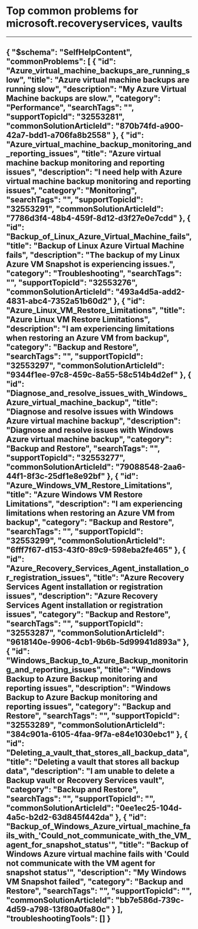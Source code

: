 <properties
	pageTitle="Top common problems for microsoft.recoveryservices, vaults"
	description="Top common problems for microsoft.recoveryservices, vaults"        
	service="microsoft.recoveryservices"
	resource="vaults"
	resourceTags=""
	authors="saurabhsensharma,trinadhk,anuragm,srinathv"
	ms.author="trinadhk,anuragm,srinathv"
	displayOrder=""
	articleId="619bfdbd-28e4-43ab-aa54-4ebcc1f8f870"
	selfHelpType="diagnoseandsolve"
	productPesIds="15207"
	cloudEnvironments="public"
/>
# Top common problems for microsoft.recoveryservices, vaults
---
{
    "$schema": "SelfHelpContent",
    "commonProblems": [
        {
            "id": "Azure_virtual_machine_backups_are_running_slow",
            "title": "Azure virtual machine backups are running slow",
            "description": "My Azure Virtual Machine backups are slow.",
            "category": "Performance",
            "searchTags": "",
            "supportTopicId": "32553281",
            "commonSolutionArticleId": "870b74fd-a900-42a7-bdd1-a706fa8b2558"
        },
        {
            "id": "Azure_virtual_machine_backup_monitoring_and_reporting_issues",
            "title": "Azure virtual machine backup monitoring and reporting issues",
            "description": "I need help with Azure virtual machine backup monitoring and reporting issues",
            "category": "Monitoring",
            "searchTags": "",
            "supportTopicId": "32553291",
            "commonSolutionArticleId": "7786d3f4-48b4-459f-8d12-d3f27e0e7cdd"
        },
        {
            "id": "Backup_of_Linux_Azure_Virtual_Machine_fails",
            "title": "Backup of Linux Azure Virtual Machine fails",
            "description": "The backup of my Linux Azure VM Snapshot is experiencing issues.",
            "category": "Troubleshooting",
            "searchTags": "",
            "supportTopicId": "32553276",
            "commonSolutionArticleId": "493a4d5a-add2-4831-abc4-7352a51b60d2"
        },
        {
            "id": "Azure_Linux_VM_Restore_Limitations",
            "title": "Azure Linux VM Restore Limitations",
            "description": "I am experiencing limitations when restoring an Azure VM from backup",
            "category": "Backup and Restore",
            "searchTags": "",
            "supportTopicId": "32553297",
            "commonSolutionArticleId": "9344f1ee-97c8-459c-8a55-58c514b4d2ef"
        },
        {
            "id": "Diagnose_and_resolve_issues_with_Windows_Azure_virtual_machine_backup",
            "title": "Diagnose and resolve issues with Windows Azure virtual machine backup",
            "description": "Diagnose and resolve issues with Windows Azure virtual machine backup",
            "category": "Backup and Restore",
            "searchTags": "",
            "supportTopicId": "32553277",
            "commonSolutionArticleId": "79088548-2aa6-44f1-8f3c-25df1e8e92bf"
        },
        {
            "id": "Azure_Windows_VM_Restore_Limitations",
            "title": "Azure Windows VM Restore Limitations",
            "description": "I am experiencing limitations when restoring an Azure VM from backup",
            "category": "Backup and Restore",
            "searchTags": "",
            "supportTopicId": "32553299",
            "commonSolutionArticleId": "6fff7f67-d153-43f0-89c9-598eba2fe465"
        },
        {
            "id": "Azure_Recovery_Services_Agent_installation_or_registration_issues",
            "title": "Azure Recovery Services Agent installation or registration issues",
            "description": "Azure Recovery Services Agent installation or registration issues",
            "category": "Backup and Restore",
            "searchTags": "",
            "supportTopicId": "32553287",
            "commonSolutionArticleId": "9618140e-9906-4cb1-9b6b-5d99941d893a"
        },
        {
            "id": "Windows_Backup_to_Azure_Backup_monitoring_and_reporting_issues",
            "title": "Windows Backup to Azure Backup monitoring and reporting issues",
            "description": "Windows Backup to Azure Backup monitoring and reporting issues",
            "category": "Backup and Restore",
            "searchTags": "",
            "supportTopicId": "32553289",
            "commonSolutionArticleId": "384c901a-6105-4faa-9f7a-e84e1030ebc1"
        },
        {
            "id": "Deleting_a_vault_that_stores_all_backup_data",
            "title": "Deleting a vault that stores all backup data",
            "description": "I am unable to delete a Backup vault or Recovery Services vault",
            "category": "Backup and Restore",
            "searchTags": "",
            "supportTopicId": "",
            "commonSolutionArticleId": "0ee1ec25-104d-4a5c-b2d2-63d845f442da"
        },
        {
            "id": "Backup_of_Windows_Azure_virtual_machine_fails_with_'Could_not_communicate_with_the_VM_agent_for_snapshot_status'",
            "title": "Backup of Windows Azure virtual machine fails with 'Could not communicate with the VM agent for snapshot status'",
            "description": "My Windows VM Snapshot failed",
            "category": "Backup and Restore",
            "searchTags": "",
            "supportTopicId": "",
            "commonSolutionArticleId": "bb7e586d-739c-4d59-a798-13f80a0fa80c"
        }
    ],
    "troubleshootingTools": []
}
---
